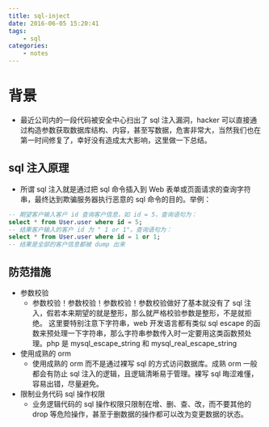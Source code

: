 ```yaml
---
title: sql-inject
date: 2016-06-05 15:20:41
tags:
    - sql
categories:
    - notes
---
```


# 背景

- 最近公司内的一段代码被安全中心扫出了 sql 注入漏洞，hacker 可以直接通过构造参数获取数据库结构、内容，甚至写数据，危害非常大，当然我们也在第一时间修复了，幸好没有造成太大影响，这里做一下总结。

## sql 注入原理

- 所谓 sql 注入就是通过把 sql 命令插入到 Web 表单或页面请求的查询字符串，最终达到欺骗服务器执行恶意的 sql 命令的目的。举例：

``` sql
-- 期望客户输入客户 id 查询客户信息，如 id = 5，查询语句为：
select * from User.user where id = 5; 
-- 结果客户输入的客户 id 为 " 1 or 1"，查询语句为： 
select * from User.user where id = 1 or 1;
-- 结果是全部的客户信息都被 dump 出来
```
 

## 防范措施

- 参数校验
    - 参数校验！参数校验！参数校验！参数校验做好了基本就没有了 sql 注入，假若本来期望的就是整形，那么就严格校验参数是整形，不是就拒绝。
这里要特别注意下字符串，web 开发语言都有类似 sql escape 的函数来预处理一下字符串，那么字符串参数传入时一定要用这类函数预处理。php 是 mysql_escape_string 和 mysql_real_escape_string
- 使用成熟的 orm
    - 使用成熟的 orm 而不是通过裸写 sql 的方式访问数据库。成熟 orm 一般都会有防止 sql 注入的逻辑，且逻辑清晰易于管理。裸写 sql 晦涩难懂，容易出错，尽量避免。
- 限制业务代码 sql 操作权限
    - 业务逻辑代码的 sql 操作权限只限制在增、删、查、改，而不要其他的 drop 等危险操作，甚至于删数据的操作都可以改为变更数据的状态。
